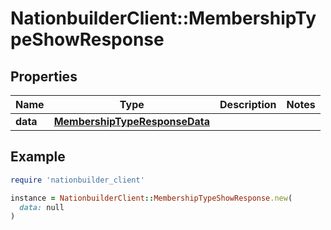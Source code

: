 # NationbuilderClient::MembershipTypeShowResponse

## Properties

| Name | Type | Description | Notes |
| ---- | ---- | ----------- | ----- |
| **data** | [**MembershipTypeResponseData**](MembershipTypeResponseData.md) |  |  |

## Example

```ruby
require 'nationbuilder_client'

instance = NationbuilderClient::MembershipTypeShowResponse.new(
  data: null
)
```

